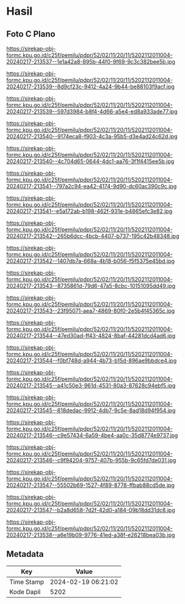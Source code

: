 # Hasil

## Foto C Plano

https://sirekap-obj-formc.kpu.go.id/c25f/pemilu/pdpr/52/02/11/20/11/5202112011004-20240217-213537--1e1a42a8-895b-44f0-9f69-9c3c382bee5b.jpg

https://sirekap-obj-formc.kpu.go.id/c25f/pemilu/pdpr/52/02/11/20/11/5202112011004-20240217-213539--8d9cf23c-9412-4a24-9b44-be88103f9acf.jpg

https://sirekap-obj-formc.kpu.go.id/c25f/pemilu/pdpr/52/02/11/20/11/5202112011004-20240217-213539--597d3984-b8f4-4d66-a5e4-ed8a933ade77.jpg

https://sirekap-obj-formc.kpu.go.id/c25f/pemilu/pdpr/52/02/11/20/11/5202112011004-20240217-213540--9174eca8-f903-4c3a-95b5-d3e4ad24c62d.jpg

https://sirekap-obj-formc.kpu.go.id/c25f/pemilu/pdpr/52/02/11/20/11/5202112011004-20240217-213540--4c704d65-0644-4dc1-aa76-3f1f4415ee5b.jpg

https://sirekap-obj-formc.kpu.go.id/c25f/pemilu/pdpr/52/02/11/20/11/5202112011004-20240217-213541--797a2c94-ea42-4174-9d90-dc60ac390c9c.jpg

https://sirekap-obj-formc.kpu.go.id/c25f/pemilu/pdpr/52/02/11/20/11/5202112011004-20240217-213541--e5a172ab-b198-462f-931e-b4865efc3e82.jpg

https://sirekap-obj-formc.kpu.go.id/c25f/pemilu/pdpr/52/02/11/20/11/5202112011004-20240217-213542--265b6dcc-4bcb-4407-b737-195c42b48348.jpg

https://sirekap-obj-formc.kpu.go.id/c25f/pemilu/pdpr/52/02/11/20/11/5202112011004-20240217-213542--1407db7a-668a-4b18-b056-f5f5375e45bd.jpg

https://sirekap-obj-formc.kpu.go.id/c25f/pemilu/pdpr/52/02/11/20/11/5202112011004-20240217-213543--8735861d-79d6-47a5-8cbc-10151095dd49.jpg

https://sirekap-obj-formc.kpu.go.id/c25f/pemilu/pdpr/52/02/11/20/11/5202112011004-20240217-213543--23f95071-aea7-4869-80f0-2e5b4f45365c.jpg

https://sirekap-obj-formc.kpu.go.id/c25f/pemilu/pdpr/52/02/11/20/11/5202112011004-20240217-213544--47ed30ad-ff43-4824-8baf-44281dcd4ad6.jpg

https://sirekap-obj-formc.kpu.go.id/c25f/pemilu/pdpr/52/02/11/20/11/5202112011004-20240217-213544--f0bf748d-a944-4b73-b15d-896ae9bbdce4.jpg

https://sirekap-obj-formc.kpu.go.id/c25f/pemilu/pdpr/52/02/11/20/11/5202112011004-20240217-213545--a41c50e3-961d-4531-80a3-87628c94ebf5.jpg

https://sirekap-obj-formc.kpu.go.id/c25f/pemilu/pdpr/52/02/11/20/11/5202112011004-20240217-213545--818dedac-9912-4db7-9c5e-8ad18d94f954.jpg

https://sirekap-obj-formc.kpu.go.id/c25f/pemilu/pdpr/52/02/11/20/11/5202112011004-20240217-213546--c9e57434-6a59-4be4-aa0c-35d8774e9737.jpg

https://sirekap-obj-formc.kpu.go.id/c25f/pemilu/pdpr/52/02/11/20/11/5202112011004-20240217-213546--c9f94204-9757-407b-955b-9c65fd7de031.jpg

https://sirekap-obj-formc.kpu.go.id/c25f/pemilu/pdpr/52/02/11/20/11/5202112011004-20240217-213547--55502b69-1527-4f89-8778-ffbab88cd5de.jpg

https://sirekap-obj-formc.kpu.go.id/c25f/pemilu/pdpr/52/02/11/20/11/5202112011004-20240217-213547--b2a8d658-7d2f-42d0-a184-09b18dd31dc8.jpg

https://sirekap-obj-formc.kpu.go.id/c25f/pemilu/pdpr/52/02/11/20/11/5202112011004-20240217-213538--a6e19b09-9776-41ed-a38f-e26218bea03b.jpg


## Metadata

| Key        | Value               |
| ---------- | ------------------- |
| Time Stamp | 2024-02-19 06:21:02 |
| Kode Dapil | 5202                |




